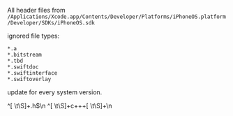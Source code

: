 All header files from 
`/Applications/Xcode.app/Contents/Developer/Platforms/iPhoneOS.platform/Developer/SDKs/iPhoneOS.sdk`

ignored file types:

```
*.a
*.bitstream
*.tbd
*.swiftdoc
*.swiftinterface
*.swiftoverlay
```

update for every system version.

^[ \t\S]+.h$\n
^[ \t\S]+c\+\++[ \t\S]+\n